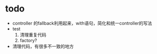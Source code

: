 # todo

- controller 的fallback利用起来，with语句，简化和统一controller的写法
- test 
    1. 清理重复代码
    2. factory?
- 清理代码，有很多不一致的地方